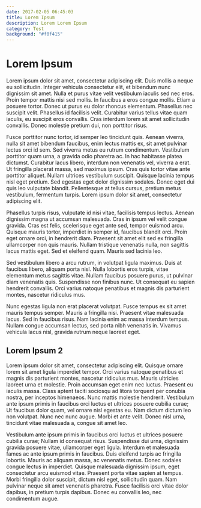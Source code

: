```yaml
---
date: 2017-02-05 06:45:03
title: Lorem Ipsum
description: Lorem Lorem Ipsum
category: Test
background: "#f0f415"
---
```


# Lorem Ipsum

Lorem ipsum dolor sit amet, consectetur adipiscing elit. Duis mollis a neque eu sollicitudin. Integer vehicula consectetur elit, et bibendum nunc dignissim sit amet. Nulla et purus vitae velit vestibulum iaculis sed nec eros. Proin tempor mattis nisi sed mollis. In faucibus a eros congue mollis. Etiam a posuere tortor. Donec ut purus eu dolor rhoncus elementum. Phasellus nec suscipit velit. Phasellus id facilisis velit. Curabitur varius tellus vitae quam iaculis, eu suscipit eros convallis. Cras interdum lorem sit amet sollicitudin convallis. Donec molestie pretium dui, non porttitor risus.

Fusce porttitor nunc tortor, id semper leo tincidunt quis. Aenean viverra, nulla sit amet bibendum faucibus, enim lectus mattis ex, sit amet pulvinar lectus orci id sem. Sed viverra metus eu rutrum condimentum. Vestibulum porttitor quam urna, a gravida odio pharetra ac. In hac habitasse platea dictumst. Curabitur lacus libero, interdum non venenatis vel, viverra a erat. Ut fringilla placerat massa, sed maximus ipsum. Cras quis tortor vitae ante porttitor aliquet. Nullam ultrices vestibulum suscipit. Quisque lacinia tempus nisl eget pretium. Sed egestas eget dolor dignissim sodales. Donec eget dui quis leo vulputate blandit. Pellentesque at tellus cursus, pretium metus vestibulum, fermentum turpis. Lorem ipsum dolor sit amet, consectetur adipiscing elit.

Phasellus turpis risus, vulputate id nisi vitae, facilisis tempus lectus. Aenean dignissim magna ut accumsan malesuada. Cras in ipsum vel velit congue gravida. Cras est felis, scelerisque eget ante sed, tempor euismod arcu. Quisque mauris tortor, imperdiet in semper id, faucibus blandit orci. Proin eget ornare orci, in hendrerit diam. Praesent sit amet elit sed ex fringilla ullamcorper non quis mauris. Nullam tristique venenatis nulla, non sagittis lacus mattis eget. Sed et eleifend quam. Mauris sed lacinia leo.

Sed vestibulum libero a arcu rutrum, in volutpat ligula maximus. Duis at faucibus libero, aliquam porta nisl. Nulla lobortis eros turpis, vitae elementum metus sagittis vitae. Nullam faucibus posuere purus, ut pulvinar diam venenatis quis. Suspendisse non finibus nunc. Ut consequat eu sapien hendrerit convallis. Orci varius natoque penatibus et magnis dis parturient montes, nascetur ridiculus mus.

Nunc egestas ligula non erat placerat volutpat. Fusce tempus ex sit amet mauris tempus semper. Mauris a fringilla nisi. Praesent vitae malesuada lacus. Sed in faucibus risus. Nam lacinia enim ac massa interdum tempus. Nullam congue accumsan lectus, sed porta nibh venenatis in. Vivamus vehicula lacus nisl, gravida rutrum neque laoreet eget.

## Lorem Ipsum 2

Lorem ipsum dolor sit amet, consectetur adipiscing elit. Quisque ornare lorem sit amet ligula imperdiet tempor. Orci varius natoque penatibus et magnis dis parturient montes, nascetur ridiculus mus. Mauris ultricies laoreet urna et molestie. Proin accumsan eget enim nec luctus. Praesent eu iaculis massa. Class aptent taciti sociosqu ad litora torquent per conubia nostra, per inceptos himenaeos. Nunc mattis molestie hendrerit. Vestibulum ante ipsum primis in faucibus orci luctus et ultrices posuere cubilia curae; Ut faucibus dolor quam, vel ornare nisl egestas eu. Nam dictum dictum leo non volutpat. Nunc nec nunc augue. Morbi et ante velit. Donec nisl urna, tincidunt vitae malesuada a, congue sit amet leo.

Vestibulum ante ipsum primis in faucibus orci luctus et ultrices posuere cubilia curae; Nullam id consequat risus. Suspendisse dui urna, dignissim gravida posuere vitae, ullamcorper eget ligula. Interdum et malesuada fames ac ante ipsum primis in faucibus. Duis eleifend turpis ac fringilla lobortis. Mauris ac aliquam massa, ac venenatis metus. Donec sodales congue lectus in imperdiet. Quisque malesuada dignissim ipsum, eget consectetur arcu euismod vitae. Praesent porta vitae sapien at tempus. Morbi fringilla dolor suscipit, dictum nisl eget, sollicitudin quam. Nam pulvinar neque sit amet venenatis pharetra. Fusce facilisis orci vitae dolor dapibus, in pretium turpis dapibus. Donec eu convallis leo, nec condimentum augue.